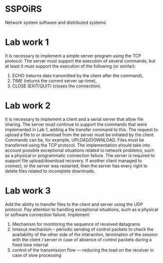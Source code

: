 # SSPOiRS
Network system software and distributed systems

# Lab work 1

It is necessary to implement a simple server program using the TCP protocol. 
The server must support the execution of several commands, but at least it must support the execution of the following (or similar):
  1. ECHO (returns data transmitted by the client after the command),
  2. TIME (returns the current server up-time),
  3. CLOSE (EXIT/QUIT) (closes the connection).

# Lab work 2

It is necessary to implement a client and a serial server that allow file sharing. 
The server must continue to support the commands that were implemented in Lab 1, adding a file transfer command to this. 
The request to upload a file to or download from the server must be initiated by the client. Commands can be, for example, UPLOAD/DOWNLOAD.
Files must be transferred using the TCP protocol. 
The implementation should take into account possible exceptional situations related to network problems, such as a physical or programmatic connection failure.
The server is required to support file upload/download recovery. 
If another client managed to connect, or the server was restarted, then the server has every right to delete files related to incomplete downloads.

# Lab work 3 

Add the ability to transfer files to the client and server using the UDP protocol. 
Pay attention to handling exceptional situations, such as a physical or software connection failure. 
Implement:
  1.  Mechanism for monitoring the sequence of received datagrams
  2. timeout mechanism – periodic sending of control packets to check the availability of the other side of the interaction, termination of the session with the client / server in case of absence of control packets during a fixed time interval
  3. control of the transmission flow — reducing the load on the receiver in case of slow processing
